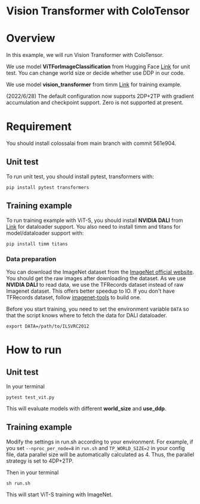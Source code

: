 # Vision Transformer with ColoTensor

# Overview

In this example, we will run Vision Transformer with ColoTensor.

We use model **ViTForImageClassification** from Hugging Face [Link](https://huggingface.co/docs/transformers/model_doc/vit) for unit test.
You can change world size or decide whether use DDP in our code.

We use model **vision_transformer** from timm [Link](https://github.com/rwightman/pytorch-image-models/blob/master/timm/models/vision_transformer.py) for training example.

(2022/6/28) The default configuration now supports 2DP+2TP with gradient accumulation and checkpoint support. Zero is not supported at present.

# Requirement

You should install colossalai from main branch with commit 561e904.

## Unit test
To run unit test, you should install pytest, transformers with:
```shell
pip install pytest transformers
```

## Training example
To run training example with ViT-S, you should install **NVIDIA DALI** from [Link](https://docs.nvidia.com/deeplearning/dali/user-guide/docs/installation.html) for dataloader support.
You also need to install timm and titans for model/dataloader support with:
```shell
pip install timm titans
```

### Data preparation
You can download the ImageNet dataset from the [ImageNet official website](https://www.image-net.org/download.php). You should get the raw images after downloading the dataset. As we use **NVIDIA DALI** to read data, we use the TFRecords dataset instead of raw Imagenet dataset. This offers better speedup to IO. If you don't have TFRecords dataset, follow [imagenet-tools](https://github.com/ver217/imagenet-tools) to build one.

Before you start training, you need to set the environment variable `DATA` so that the script knows where to fetch the data for DALI dataloader.
```shell
export DATA=/path/to/ILSVRC2012
```


# How to run

## Unit test
In your terminal
```shell
pytest test_vit.py
```

This will evaluate models with different **world_size** and **use_ddp**.

## Training example
Modify the settings in run.sh according to your environment.
For example, if you set `--nproc_per_node=8` in `run.sh` and `TP_WORLD_SIZE=2` in your config file,
data parallel size will be automatically calculated as 4.
Thus, the parallel strategy is set to 4DP+2TP.

Then in your terminal
```shell
sh run.sh
```

This will start ViT-S training with ImageNet.
